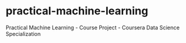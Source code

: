 # practical-machine-learning
Practical Machine Learning - Course Project - Coursera Data Science Specialization
